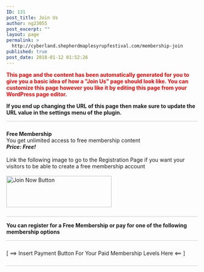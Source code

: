 ```yaml
---
ID: 131
post_title: Join Us
author: ng23055
post_excerpt: ""
layout: page
permalink: >
  http://cyberland.shepherdmaplesyrupfestival.com/membership-join
published: true
post_date: 2018-01-12 01:52:26
---
```

<p style="color:red;font-weight:bold;">This page and the content has been automatically generated for you to give you a basic idea of how a "Join Us" page should look like. You can customize this page however you like it by editing this page from your WordPress page editor.</p><p style="font-weight:bold;">If you end up changing the URL of this page then make sure to update the URL value in the settings menu of the plugin.</p><p style="border-top:1px solid #ccc;padding-top:10px;margin-top:10px;"></p>
			<strong>Free Membership</strong>
			<br />
			You get unlimited access to free membership content
			<br />
			<em><strong>Price: Free!</strong></em>
			<br /><br />Link the following image to go to the Registration Page if you want your visitors to be able to create a free membership account<br /><br />
			<img title="Join Now" src="http://cyberland.shepherdmaplesyrupfestival.com/wp-content/plugins/simple-membership/images/join-now-button-image.gif" alt="Join Now Button" width="277" height="82" />
			<p style="border-bottom:1px solid #ccc;padding-bottom:10px;margin-bottom:10px;"></p><p><strong>You can register for a Free Membership or pay for one of the following membership options</strong></p><p style="border-top:1px solid #ccc;padding-top:10px;margin-top:10px;"></p>
			[ ==> Insert Payment Button For Your Paid Membership Levels Here <== ]
			<p style="border-bottom:1px solid #ccc;padding-bottom:10px;margin-bottom:10px;"></p>